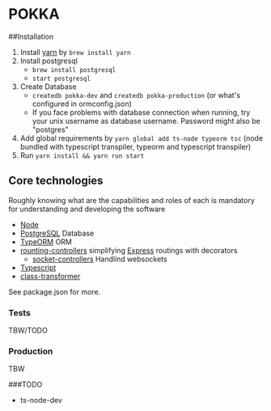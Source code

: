 # POKKA

##Installation

1. Install [yarn](https://yarnpkg.com/en/) by `brew install yarn`
2. Install postgresql
    * `brew install postgresql`
    * `start postgresql`
3. Create Database
    * `createdb pokka-dev` and `createdb pokka-production` (or what's configured in ormconfig.json)
    * If you face problems with database connection when running, try your unix username as database username. Password might also be "postgres"
4. Add global requirements by `yarn global add ts-node typeorm tsc` (node bundled with typescript transpiler, typeorm and typescript transpiler)
5. Run `yarn install && yarn run start`

## Core technologies

Roughly knowing what are the capabilities and roles of each is mandatory for understanding and developing the software

* [Node](https://nodejs.org)
* [PostgreSQL](https://www.postgresql.org) Database
* [TypeORM](https://typeorm.io) ORM
* [rounting-controllers](https://github.com/typestack/routing-controllers) simplifying [Express](http://expressjs.com) routings with decorators
  * [socket-controllers](https://github.com/typestack/socket-controllers) Handlind websockets
* [Typescript](http://www.typescriptlang.org)
* [class-transformer](https://github.com/typestack/class-transformer)

See package.json for more.

### Tests

TBW/TODO

### Production

TBW

###TODO

- ts-node-dev

